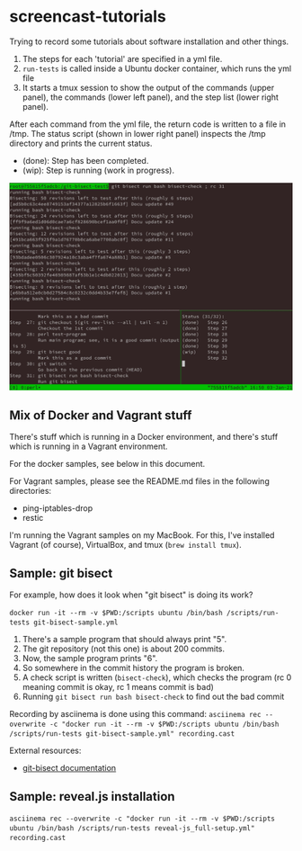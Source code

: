 # screencast-tutorials
Trying to record some tutorials about software installation and other things.

1. The steps for each 'tutorial' are specified in a yml file.
2. `run-tests` is called inside a Ubuntu docker container, which runs the yml file
3. It starts a tmux session to show the output of the commands (upper panel), the commands (lower left panel), and the step list (lower right panel).

After each command from the yml file, the return code is written to a file in /tmp. The status script (shown in lower right panel) inspects the /tmp directory and prints the current status.

- (done): Step has been completed.
- (wip): Step is running (work in progress).

![ScreenShot](images/git-bisect-test.jpg)


## Mix of Docker and Vagrant stuff

There's stuff which is running in a Docker environment,
and there's stuff which is running in a Vagrant environment.

For the docker samples, see below in this document.

For Vagrant samples, please see the README.md files in the following directories:

- ping-iptables-drop
- restic

I'm running the Vagrant samples on my MacBook. For this, I've installed Vagrant
(of course), VirtualBox, and tmux (`brew install tmux`).


## Sample: git bisect

For example, how does it look when "git bisect" is doing its work?

`docker run -it --rm -v $PWD:/scripts ubuntu /bin/bash /scripts/run-tests git-bisect-sample.yml` 

1. There's a sample program that should always print "5".
2. The git repository (not this one) is about 200 commits.
3. Now, the sample program prints "6".
4. So somewhere in the commit history the program is broken.
5. A check script is written (`bisect-check`), which checks the program (rc 0 meaning commit is okay, rc 1 means commit is bad)
6. Running `git bisect run bash bisect-check` to find out the bad commit

Recording by asciinema is done using this command:
`asciinema rec --overwrite -c "docker run -it --rm -v $PWD:/scripts ubuntu /bin/bash /scripts/run-tests git-bisect-sample.yml" recording.cast`

External resources:
- [git-bisect documentation](https://git-scm.com/docs/git-bisect)

## Sample: reveal.js installation

`asciinema rec --overwrite -c "docker run -it --rm -v $PWD:/scripts ubuntu /bin/bash /scripts/run-tests reveal-js_full-setup.yml" recording.cast`
